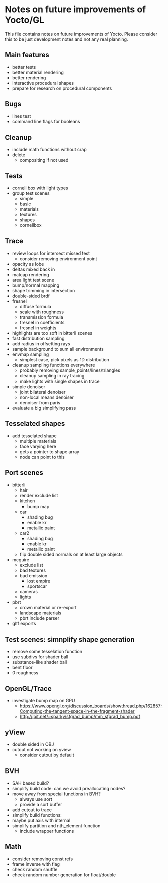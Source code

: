 # Notes on future improvements of Yocto/GL

This file contains notes on future improvements of Yocto.
Please consider this to be just development notes and not any real planning.

## Main features

- better tests
- better material rendering
- better rendering
- interactive procedural shapes
- prepare for research on procedural components

## Bugs

- lines test
- command line flags for booleans

## Cleanup

- include math functions without crap
- delete
    - compositing if not used

## Tests

- cornell box with light types
- group test scenes
    - simple
    - basic
    - materials
    - textures
    - shapes
    - cornellbox

## Trace

- review loops for intersect missed test
    - consider removing environment point
- opacity as lobe
- deltas mixed back in
- matcap rendering
- area light test scene
- bump/normal mapping
- shape trimming in intersection
- double-sided brdf
- fresnel
    - diffuse formula
    - scale with roughness
    - transmission formula
    - fresnel in coefficients
    - fresnel in weights
- highlights are too soft in bitterli scenes
- fast distribution sampling
- add radius in offsetting rays
- sample background to sum all environments
- envmap sampling
    - simplest case, pick pixels as 1D distribution
- cleanup sampling functions everywhere
    - probably removing sample_points/lines/triangles
    - cleanup sampling in ray tracing
    - make lights with single shapes in trace
- simple denoiser
    - joint bilateral denoiser
    - non-local means denoiser
    - denoiser from paris
- evaluate a big simplifying pass

## Tesselated shapes

- add tesselated shape
    - multiple materials
    - face varying here
    - gets a pointer to shape array
    - node can point to this 

## Port scenes

- bitterli
    - hair
    - render exclude list
    - kitchen
        - bump map
    - car
        - shading bug
        - enable kr
        - metallic paint
    - car2
        - shading bug
        - enable kr
        - metallic paint
    - flip double sided normals on at least large objects
- mcguire
    - exclude list
    - bad textures
    - bad emission
        - lost empire
        - sportscar
    - cameras
    - lights
- pbrt
    - crown material or re-export
    - landscape materials
    - pbrt include parser
- gltf exports

## Test scenes: simnplify shape generation

- remove some tesselation function
- use subdivs for shader ball
- substance-like shader ball
- bent floor
- 0 roughness

## OpenGL/Trace

- investigate bump map on GPU
    - https://www.opengl.org/discussion_boards/showthread.php/162857-Computing-the-tangent-space-in-the-fragment-shader
    - http://jbit.net/~sparky/sfgrad_bump/mm_sfgrad_bump.pdf

## yView

- double sided in OBJ
- cutout not working on yview
    - consider cutout by default

## BVH

- SAH based build?
- simplify build code: can we avoid preallocating nodes?
- move away from special functions in BVH?
    - always use sort
    - provide a sort buffer
- add cutout to trace
- simplify build functions: 
- maybe put axis with internal
- simplify partition and nth_element function
    - include wrapper functions

## Math

- consider removing const refs
- frame inverse with flag
- check random shuffle
- check random number generation for float/double
